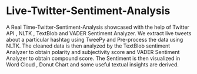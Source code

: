 # Live-Twitter-Sentiment-Analysis

A Real Time-Twitter-Sentiment-Analysis showcased with the help of Twitter API , NLTK , TextBlob and VADER Sentiment Analyzer.
We extract live tweets about a particular hashtag using TweePy and Pre-process the data using NLTK. 
The cleaned data is then analyzed by the TextBlob sentiment Analyzer to obtain polarity and subjectivity score and VADER Sentiment Analyzer to obtain compound score.
The Sentiment is then visualized in Word Cloud , Donut Chart and some useful textual insights are derived.
